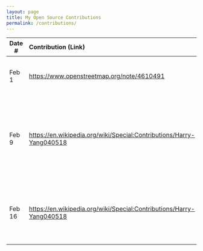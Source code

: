 ```yaml
---
layout: page
title: My Open Source Contributions
permalink: /contributions/
---
```


<!--
Type of the contribution should be "Wikipedia edit", "OpenStreet Map feature", "Documentation", "Course website", "Blog",
"Browser Add-on", etc.

The description should include a brief summary of what you did.

The link should bring us to a public page that shows your contribution. 

Replace the first row with your own contribution. 

-->





| Date #       | Contribution (Link)  | Type  | Description |
|---|:---|:---|:---|
| Feb 1   | https://www.openstreetmap.org/note/4610491    | OpenStreeMap    |   I added a new bike shop and repair store on the map.    |
|Feb 9     |   https://en.wikipedia.org/wiki/Special:Contributions/Harry-Yang040518   | Wikipedia | I added categories to improve the article classification of Prime Minister's Press Secretary (Bangladesh) page.  |  
|Feb 16     |https://en.wikipedia.org/wiki/Special:Contributions/Harry-Yang040518     | Added a detailed provincial breakdown of the G25 Changchun–Shenzhen Expressway |  

